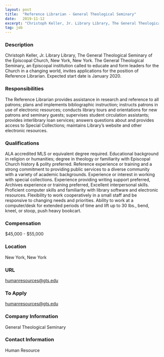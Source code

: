 ```yaml
---
layout: post
title:  "Reference Librarian - General Theological Seminary"
date:   2019-11-12
excerpt: "Christoph Keller, Jr. Library Library, The General Theological Seminary of the Episcopal Church, New York, New York. The General Theological Seminary, an Episcopal institution called to educate and form leaders for the Church in a changing world, invites applications for the position of Reference Librarian. Expected start date is January..."
tag: job
---
```


### Description   

Christoph Keller, Jr. Library Library, The General Theological Seminary of the Episcopal Church, New York, New York. The General Theological Seminary, an Episcopal institution called to educate and form leaders for the Church in a changing world, invites applications for the position of Reference Librarian. Expected start date is January 2020.




### Responsibilities   

The Reference Librarian provides assistance in research and reference to all patrons; plans and implements bibliographic instruction; instructs patrons in use of electronic resources; conducts library tours and orientations for new patrons and seminary guests; supervises student circulation assistants; provides interlibrary loan services; answers questions about and provides access to Special Collections; maintains Library’s website and other electronic resources.


### Qualifications   

ALA accredited MLS or equivalent degree required. Educational background in religion or humanities; degree in theology or familiarity with Episcopal Church history & polity preferred. Reference experience or training and a strong commitment to providing public services to a diverse community with a variety of academic backgrounds. Experience or interest in working with special collections. Experience providing writing support preferred, Archives experience or training preferred, Excellent interpersonal skills. Proficient computer skills and familiarity with library software and electronic resources. Flexibility to work cooperatively in a small staff and be responsive to changing needs and priorities. Ability to work at a computer/desk for extended periods of time and lift up to 30 lbs., bend, kneel, or stoop, push heavy bookcart. 



### Compensation   

$45,000 - $55,000


### Location   

New York, New York


### URL   

humanresources@gts.edu

### To Apply   

humanresources@gts.edu


### Company Information   

General Theological Seminary


### Contact Information   

Human Resource

